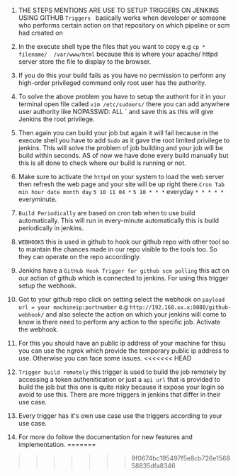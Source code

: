 1. THE STEPS MENTIONS ARE USE TO SETUP TRIGGERS ON JENKINS USING GITHUB 
  `Triggers ` basically works when developer or someone who performs certain action on that repository on which pipeline or scm had created on
2. In the execute shell type the files that you want to copy e.g `cp * filename/  /var/www/html` 
because this is where your apache/ httpd server store the file to display to the browser.
3. If you do this your build fails as you have no permission to perform any high-order privileged command only root user has the authority.
4. To solve the above problem you have to setup the authorit for it in your terminal open file called `vim /etc/sudoers/` there you can add anywhere user authority like
 NOPASSWD: ALL
`
and save this as this will give Jenkins the root privilege.
5. Then again you can build your job but again it will fail because in the execute shell you have to add `Sudo`  as it gave the root limited privilege to jenkins. This will solve the problem of job building and your job will be build within seconds. AS of now we have done every build manually but this is all done to check where our build is running or not.
6. Make sure to activate the `httpd` on your system to load the web server then refresh the web  page and your site will be up right there.``Cron Tab ``
`min hour date month day`
`5 10 11 04 *`
`5 10 * * *` everyday
`* * * * *` everyminute.

7. `Build Periodically` are based on cron tab when to use build automatically.
This will run in every-minute automatically this is build periodically in jenkins.

8. ``WEBHOOKS`` this is used in github to hook our github repo with other tool so to maintain the chances made in our repo visible to the tools too. So they can operate on the repo accordingly.
9. Jenkins have a `GitHub Hook Trigger for github scm polling` this act on our action of github which is connected to jenkins. For using this trigger setup the webhook.

10. Got to your github repo click on setting select the webhook  on `payload url = your machineip:portnumber`
e.g `http://192.168.xx.x:8080/github-webhook/` and also selecte the action on which your jenkins will come to know is there need to perform any action to the specific job. Activate the webhook. 

11. For this you should have an public ip address of your machine for thisu you can use the ngrok which provide the temporary public ip address to use. Otherwise you can face some issues.
<<<<<<< HEAD

12. ``Trigger build remotely`` this trigger is used to build the job remotely by accessing a token authenitication or just a `api url` that is provided to  build the job but this one is quite risky because it  expose your login so avoid to use this. There are more triggers in jenkins that differ in their use case.

13. Every trigger has it's own use case use the triggers according to your use case.

14. For more  do follow the documentation for new features and implementation.
=======
>>>>>>> 9f0674bc195497f5e8cb726e156858835dfa8346
